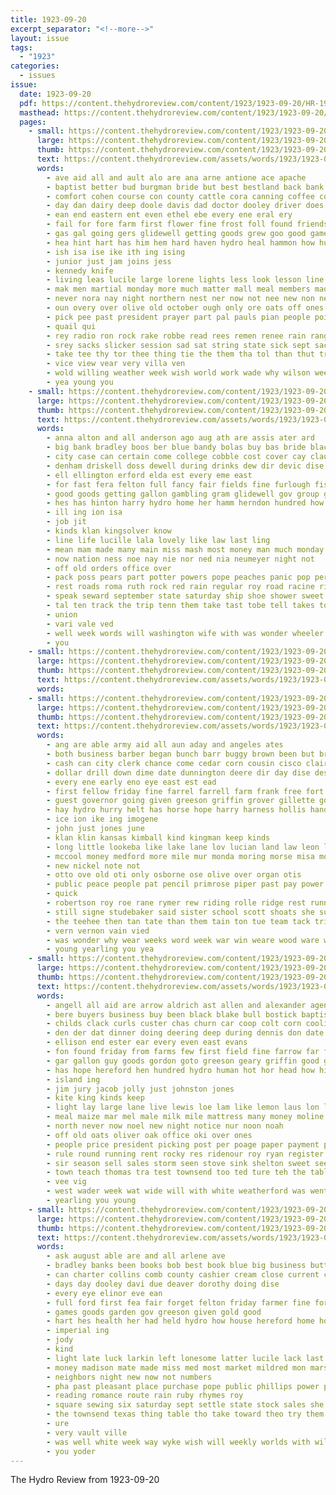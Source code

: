 ```yaml
---
title: 1923-09-20
excerpt_separator: "<!--more-->"
layout: issue
tags:
  - "1923"
categories:
  - issues
issue:
  date: 1923-09-20
  pdf: https://content.thehydroreview.com/content/1923/1923-09-20/HR-1923-09-20.pdf
  masthead: https://content.thehydroreview.com/content/1923/1923-09-20/masthead/HR-1923-09-20.jpg
  pages:
    - small: https://content.thehydroreview.com/content/1923/1923-09-20/small/HR-1923-09-20-01.jpg
      large: https://content.thehydroreview.com/content/1923/1923-09-20/large/HR-1923-09-20-01.jpg
      thumb: https://content.thehydroreview.com/content/1923/1923-09-20/thumbnails/HR-1923-09-20-01.jpg
      text: https://content.thehydroreview.com/assets/words/1923/1923-09-20/HR-1923-09-20-01.txt
      words:
        - ave aid all and ault alo are ana arne antione ace apache
        - baptist better bud burgman bride but best bestland back bank beh burst ban begin bach brands boys bills been buckmaster bea bill brother beaty binger body bankers brought bridgeport banks bey business brings bles
        - comfort cohen course con county cattle cora canning coffee corn can conn car cry contractor coin carnegie cake cave count cote cat carry cartas close che class city coach cor church cheer
        - day dan dairy deep doole davis dad doctor dooley driver does dry don dempsey daughter din dibben down
        - ean end eastern ent even ethel ebe every ene eral ery
        - fail for fore farm first flower fine frost foll found friends friday fast few font fed fow fried fade former fair from
        - gas gal going gers glidewell getting goods grew goo good game gov
        - hea hint hart has him hem hard haven hydro heal hammon how hue home held had heart harry hope hall high hen her hand hinton hensley
        - ish isa ise ike ith ing ising
        - junior just jam joins jess
        - kennedy knife
        - living leas lucile large lorene lights less look lesson line louis learned los little lahoma land lot last lye late long lond las lax
        - mak men martial monday more much matter mall meal members made male miss milward morn minor must march most man many moment menary moat
        - never nora nay night northern nest ner now not nee new non ney
        - oun overy over olive old october ough only ore oats off ones ona
        - pick pee past president prayer part pal pauls pian people point pay ply pull per pama pack pastor pat prom proud prem price parsonage palo park pleas paper poe pope pot pretty pie
        - quail qui
        - rey radio ron rock rake robbe read rees remen renee rain ranges
        - srey sacks slicker session sad sat string state sick sept sack sid sow soon sem she south second salt sea speak sale saturday speed save sales school set show service selling season stuff sane side store sup shall sap stock stata speaker sery sever senior
        - take tee thy tor thee thing tie the them tha tol than thut trip team tell taken tate try thele thom town tam tow treas tiny ted thi ten tia tar
        - vice view vear very villa ven
        - wold willing weather week wish world work wade why wilson wee winning weatherford was wesley wonders way well with while wit won wheat western worth will worst weeks white weare welling wil
        - yea young you
    - small: https://content.thehydroreview.com/content/1923/1923-09-20/small/HR-1923-09-20-02.jpg
      large: https://content.thehydroreview.com/content/1923/1923-09-20/large/HR-1923-09-20-02.jpg
      thumb: https://content.thehydroreview.com/content/1923/1923-09-20/thumbnails/HR-1923-09-20-02.jpg
      text: https://content.thehydroreview.com/assets/words/1923/1923-09-20/HR-1923-09-20-02.txt
      words:
        - anna alton and all anderson ago aug ath are assis ater ard
        - big bank bradley boos ber blue bandy bolas buy bas bride black bartlett but bottles bon back best blatz block bee both bar been
        - city case can certain come college cobble cost cover cay claude county cashier came chas
        - denham driskell doss dewell during drinks dew dir devic dise daughter doo day dave dollar davidson
        - ell ellington erford elda est every eme east
        - for fast fera felton full fancy fair fields fine furlough fish friend first fete from fail filling
        - good goods getting gallon gambling gram glidewell gov group ginn gove guard
        - hes has hinton harry hydro home her hamm herndon hundred how harness house hard hour head held hint
        - ill ing ion isa
        - job jit
        - kinds klan kingsolver know
        - line life lucille lala lovely like law last ling
        - mean mam made many main miss mash most money man much monday
        - now nation ness noe nay nie nor ned nia neumeyer night not
        - off old orders office over
        - pack poss pears part potter powers pope peaches panic pop per pence plenty pose peden proud past
        - rest roads roma ruth rock red rain regular roy road racine richer
        - speak seward september state saturday ship shoe shower sweet sides slow stoel soda stands say sine son she sie smith see sept shelton show surface solid short stock sunday stocks sogn sale school side store
        - tal ten track the trip tenn them take tast tobe tell takes town
        - union
        - vari vale ved
        - well week words will washington wife with was wonder wheeler wait window west walter want walton war winner while world worth watch weeks way
        - you
    - small: https://content.thehydroreview.com/content/1923/1923-09-20/small/HR-1923-09-20-03.jpg
      large: https://content.thehydroreview.com/content/1923/1923-09-20/large/HR-1923-09-20-03.jpg
      thumb: https://content.thehydroreview.com/content/1923/1923-09-20/thumbnails/HR-1923-09-20-03.jpg
      text: https://content.thehydroreview.com/assets/words/1923/1923-09-20/HR-1923-09-20-03.txt
      words:
    - small: https://content.thehydroreview.com/content/1923/1923-09-20/small/HR-1923-09-20-04.jpg
      large: https://content.thehydroreview.com/content/1923/1923-09-20/large/HR-1923-09-20-04.jpg
      thumb: https://content.thehydroreview.com/content/1923/1923-09-20/thumbnails/HR-1923-09-20-04.jpg
      text: https://content.thehydroreview.com/assets/words/1923/1923-09-20/HR-1923-09-20-04.txt
      words:
        - ang are able army aid all aun aday and angeles ates
        - both business barber began bunch barr buggy brown been but brewin bias bright better bee binder buck bay buy bran brew bowman bring buster bette boyd bethe black bandy bale
        - cash can city clerk chance come cedar corn cousin cisco clair cater call county car cal came cream civil coles credit chester cast cost col caran crust
        - dollar drill down dime date dunnington deere dir day dise dest demand dear does
        - every ene early eno eye east est ead
        - first fellow friday fine farrel farrell farm frank free fort from folks fin fran fruit for fry
        - guest governor going given greeson griffin grover gillette goe glad gove green goods grain gregg good
        - hay hydro hurry helt has horse hope harry harness hollis hand head hier hen her home hess heis holter heater horr
        - ice ion ike ing imogene
        - john just jones june
        - klan klin kansas kimball kind kingman keep kinds
        - long little lookeba like lake lane lov lucian land law leon lead let lat last look lot left lee light leona low lett los lamp
        - mccool money medford more mile mur monda moring morse misa mower mis must mantle mare mccormick musi most mules miss mule may miller monday martial morning menary man mania milk molly mick mon made mary many much
        - new nickel note not
        - otto ove old oti only osborne ose olive over organ otis
        - public peace people pat pencil primrose piper past pay power paradise price pitzer pardon per pio parlor pauls
        - quick
        - robertson roy roe rane rymer rew riding rolle ridge rest running razor ron
        - still signe studebaker said sister school scott shoats she sunday single standing sheller six stopp sun south simpson start smith siege snow shoots say stove son spring september salt steel san safe saturday sus show sana space spain states sell set shine suckling super sharp
        - the teehee then tan tate than them tain ton tue team tack triplett trip tei ten toot table tine too trude tell telling tite tura
        - vern vernon vain vied
        - was wonder why wear weeks word week war win weare wood ware well walton windows wagon work ways with will wide
        - young yearling you yea
    - small: https://content.thehydroreview.com/content/1923/1923-09-20/small/HR-1923-09-20-05.jpg
      large: https://content.thehydroreview.com/content/1923/1923-09-20/large/HR-1923-09-20-05.jpg
      thumb: https://content.thehydroreview.com/content/1923/1923-09-20/thumbnails/HR-1923-09-20-05.jpg
      text: https://content.thehydroreview.com/assets/words/1923/1923-09-20/HR-1923-09-20-05.txt
      words:
        - angell all aid are arrow aldrich ast allen and alexander agent acres amare
        - bere buyers business buy been black blake bull bostick baptist ber bottle best blanchard box bank boos bacon binde bradley block bring brood braly bins boom bridle
        - childs clack curls custer chas churn car coop colt corn coolidge couch courts cap cry cash cattle clyde credit con corpus course city chair clerk county comes
        - den der dat dinner doing deering deep during dennis don date daughter
        - ellison end ester ear every even east evans
        - fon found friday from farms few first field fine farrow far for farm fair
        - gar gallon guy goods gordon goto greeson geary griffin good gott gion
        - has hope hereford hen hundred hydro human hot hor head how him hull her harness hou horse huge hafer henke hinton high house hair
        - island ing
        - jim jury jacob jolly just johnston jones
        - kite king kinds keep
        - light lay large lane live lewis loe lam like lemon laus lon little
        - meal maize mar mel male milk mile mattress many money moline mars market miss made must mare monday miles mules mair mis mule
        - north never now noel new night notice nur noon noah
        - off old oats oliver oak office oki over ones
        - people price president picking post per poage paper payment pack plenty plaster public pickle push
        - rule round running rent rocky res ridenour roy ryan register ruhl room rocker range run riggs rhode row ralph
        - sir season sell sales storm seen stove sink shelton sweet see seed special stand sunday start starts street stock school steers sam staples strong shade store scott sow shoats sack sali shaft south stuff sept smooth single sale state soon struck still stack
        - town teach thomas tra test townsend too ted ture teh the table
        - vee vig
        - west wader week wat wide will with white weatherford was went washer walton wills word wister want wash work walls weight wheat winter write
        - yearling you young
    - small: https://content.thehydroreview.com/content/1923/1923-09-20/small/HR-1923-09-20-06.jpg
      large: https://content.thehydroreview.com/content/1923/1923-09-20/large/HR-1923-09-20-06.jpg
      thumb: https://content.thehydroreview.com/content/1923/1923-09-20/thumbnails/HR-1923-09-20-06.jpg
      text: https://content.thehydroreview.com/assets/words/1923/1923-09-20/HR-1923-09-20-06.txt
      words:
        - ask august able are and all arlene ave
        - bradley banks been books bob best book blue big business butt bostick back but bank bonds bills
        - can charter collins comb county cashier cream close current check colorado cat car caddo come cash cope carter carol city count
        - days day dooley davi due deaver dorothy doing dise
        - every eye elinor eve ean
        - full ford first fea fair forget felton friday farmer fine for feder few fund favors friends from
        - games goods garden gov greeson given gold good
        - hart hes health her had held hydro how house hereford home hour holding hollywood
        - imperial ing
        - jody
        - kind
        - light late luck larkin left lonesome latter lucile lack last let large life little loa less lucky laundry
        - money madison mate made miss med most market mildred mon marshall
        - neighbors night new now not numbers
        - pha past pleasant place purchase pope public phillips power plan potter par princess president
        - reading romance route rain ruby rhymes roy
        - square sewing six saturday sept settle state stock sales she subject senior seal sow school see stocks start sale surplus summer scott sun september seems stage son
        - the townsend texas thing table tho take toward theo try them
        - ure
        - very vault ville
        - was well white week way wyke wish will weekly worlds with wilson wee williams
        - you yoder
---
```


The Hydro Review from 1923-09-20

<!--more-->

